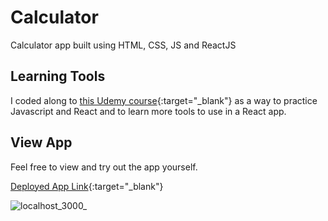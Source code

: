 # Calculator
Calculator app built using HTML, CSS, JS and ReactJS

## Learning Tools
I coded along to [this Udemy course](https://www.udemy.com/share/106GOe3@-rwgfG7sCkpWD7DNQbat-KMfp70_fd3v5SODNwnZKIJcyn5KOwuPv1qDkMTi_r9fRw==/){:target="_blank"} as a way to practice Javascript and React and to learn more tools to use in a React app.

## View App
Feel free to view and try out the app yourself.

[Deployed App Link](https://bright-centaur-2a6740.netlify.app){:target="_blank"}

![localhost_3000_](https://user-images.githubusercontent.com/99151426/224149743-674670c2-9b13-4de5-974a-d0e27d77453a.png)
